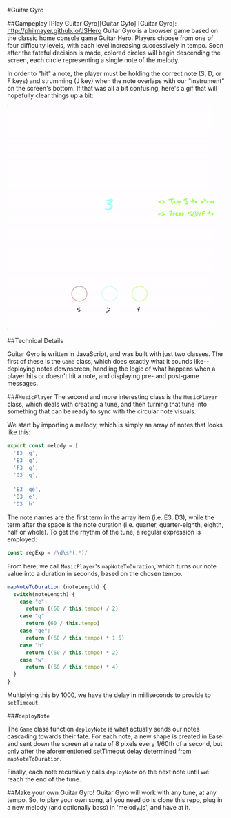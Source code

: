 #Guitar Gyro

##Gampeplay
[Play Guitar Gyro][Guitar Gyto]
[Guitar Gyro]: http://philmayer.github.io/JSHero
Guitar Gyro is a browser game based on the classic home console game Guitar Hero. Players choose from one of four difficulty levels, with each level increasing successively in tempo. Soon after the fateful decision is made, colored circles will begin descending the screen, each circle representing a single note of the melody.

In order to "hit" a note, the player must be holding the correct note (S, D, or F keys) and strumming (J key) when the note overlaps with our "instrument" on the screen's bottom. If that was all a bit confusing, here's a gif that will hopefully clear things up a bit:

![Guitar Gyro](./assets/guitar_gyro_gif.gif)

##Technical Details

Guitar Gyro is written in JavaScript, and was built with just two classes. The first of these is the `Game` class, which does exactly what it sounds like--deploying notes downscreen, handling the logic of what happens when a player hits or doesn't hit a note, and displaying pre- and post-game messages.

###`MusicPlayer`
The second and more interesting class is the `MusicPlayer` class, which deals with creating a tune, and then turning that tune into something that can be ready to sync with the circular note visuals.

We start by importing a melody, which is simply an array of notes that looks like this:

```javascript
export const melody = [
  'E3  q',
  'E3  q',
  'F3  q',
  'G3  q',

  'E3  qe',
  'D3  e',
  'D3  h'
```

The note names are the first term in the array item (i.e. E3, D3), while the term after the space is the note duration (i.e. quarter, quarter-eighth, eighth, half or whole). To get the rhythm of the tune, a regular expression is employed:

```javascript
const regExp = /\d\s*(.*)/
```
From here, we call `MusicPlayer`'s `mapNoteToDuration`, which turns our note value into a duration in seconds, based on the chosen tempo.

```javascript
mapNoteToDuration (noteLength) {
  switch(noteLength) {
    case "e":
      return ((60 / this.tempo) / 2)
    case "q":
      return (60 / this.tempo)
    case "qe":
      return ((60 / this.tempo) * 1.5)
    case "h":
      return ((60 / this.tempo) * 2)
    case "w":
      return ((60 / this.tempo) * 4)
  }
}
```

Multiplying this by 1000, we have the delay in milliseconds to provide to `setTimeout`.

###`deployNote`

The `Game` class function `deployNote` is what actually sends our notes cascading towards their fate. For each note, a new shape is created in Easel and sent down the screen at a rate of 8 pixels every 1/60th of a second, but only after the aforementioned setTimeout delay determined from `mapNoteToDuration`.

Finally, each note recursively calls `deployNote` on the next note until we reach the end of the tune.

##Make your own Guitar Gyro!
Guitar Gyro will work with any tune, at any tempo. So, to play your own song, all you need do is clone this repo, plug in a new melody (and optionally bass) in 'melody.js', and have at it.
